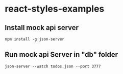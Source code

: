 # react-styles-examples

## Install mock api server
```
npm install -g json-server
```

## Run mock api Server in "db" folder
```
json-server --watch todos.json --port 3777
```
